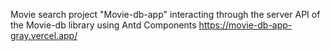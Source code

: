
Movie search project "Movie-db-app" interacting through the server API of the Movie-db library using Antd Components https://movie-db-app-gray.vercel.app/ 
